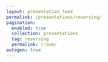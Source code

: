```yaml
---
layout: presentation_feed
permalink: /presentations/reversing/
pagination:
  enabled: true
  collection: presentations
  tag: reversing
  permalink: /:num/
autogen: true
---
```

